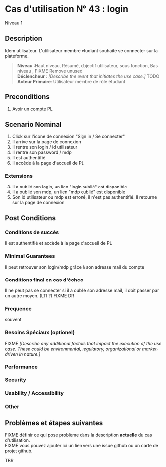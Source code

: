 
# Cas d'utilisation N° 43 :  login

Niveau 1

##	Description

Idem utilisateur. L'utilisateur membre étudiant souhaite se connecter sur la plateforme.

> **Niveau** :Haut niveau, Résumé, objectif utilisateur, sous fonction, Bas niveau , FIXME Remove unused   
> **Déclencheur** : _[Describe the event that initiates the use case.]_ TODO  
> **Acteur Primaire**: Utilisateur membre de rôle étudiant   

 
## Preconditions

1. Avoir un compte PL


## Scenario Nominal

1.	Click sur l'icone de connexion "Sign in / Se connecter"  
2. Il arrive sur la page de connexion
3.	Il rentre son login / id utilisateur  
4.	Il rentre son password / mdp  
5. Il est authentifié
6.	Il accède à la page d'accueil de PL  

###	Extensions
3. Il a oublié son login, un lien "login oublié" est disponible
4. Il a oublié son mdp, un lien "mdp oublié" est disponible
5. Son id utilisateur ou mdp est erroné, il n'est pas authentifié. Il retourne sur la page de connexion


## Post Conditions
### Conditions de succès 
Il est authentifié et accède à la page d'accueil de PL

### Minimal Guarantees
Il peut retrouver son login/mdp grâce à son adresse mail du compte

### Conditions final en cas d'échec
Il ne peut pas se connecter si il a oublié son adresse mail, il doit passer par un autre moyen. (LTI ?) FIXME DR

### Frequence
souvent 
### Besoins Spéciaux (optionel)  
FIXME _[Describe any additional factors that impact the execution of the use case. These could be environmental, regulatory, organizational or market-driven in nature.]_  
### Performance  
###	Security  
###	Usability / Accessibility  
###	Other  

##	Problèmes et étapes suivantes  

FIXME définir ce qui pose problème dans la description **actuelle** du cas d'utilisation.  
FIXME vous pouvez ajouter ici un lien vers une issue github ou un carte de projet github.

TBR
